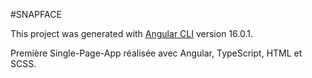 #SNAPFACE

This project was generated with [Angular CLI](https://github.com/angular/angular-cli) version 16.0.1.

Première Single-Page-App réalisée avec Angular, TypeScript, HTML et SCSS.
